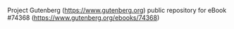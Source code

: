 Project Gutenberg (https://www.gutenberg.org) public repository for eBook #74368 (https://www.gutenberg.org/ebooks/74368)
